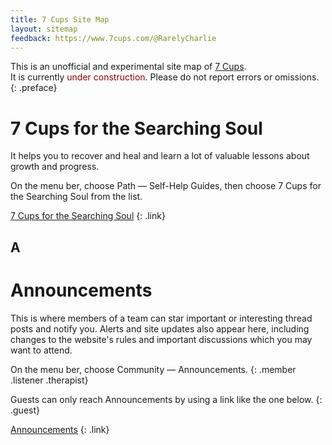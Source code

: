 ```yaml
---
title: 7 Cups Site Map
layout: sitemap
feedback: https://www.7cups.com/@RarelyCharlie
---
```


This is an unofficial and experimental site map of [7 Cups](https://www.7cups.com/).<br/>
It is currently <span style="color: darkred;">under construction</span>. Please do not report errors or omissions.
{: .preface}

# 7 Cups for the Searching Soul
It helps you to recover and heal and learn a lot of valuable lessons about growth and progress.

On the menu ber, choose Path — Self-Help Guides, then choose 7 Cups for the Searching Soul from the list.

[7 Cups for the Searching Soul](http://www.7cups.com/7cups-for-the-searching-soul/)
{: .link}

## A

# Announcements
This is where members of a team can star important or interesting thread posts and notify you. Alerts and site updates also appear here, including changes to the website's rules and important discussions which you may want to attend.

On the menu ber, choose Community — Announcements.
{: .member .listener .therapist}

Guests can only reach Announcements by using a link like the one below.
{: .guest}

[Announcements](https://www.7cups.com/member/alerts.php)
{: .link}
